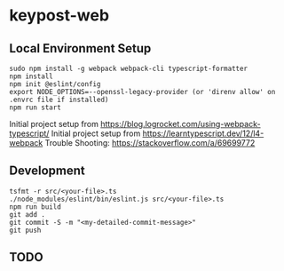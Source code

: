 # keypost-web

## Local Environment Setup
```
sudo npm install -g webpack webpack-cli typescript-formatter
npm install
npm init @eslint/config
export NODE_OPTIONS=--openssl-legacy-provider (or 'direnv allow' on .envrc file if installed)
npm run start
```

Initial project setup from https://blog.logrocket.com/using-webpack-typescript/
Initial project setup from https://learntypescript.dev/12/l4-webpack
Trouble Shooting: https://stackoverflow.com/a/69699772

## Development
```
tsfmt -r src/<your-file>.ts
./node_modules/eslint/bin/eslint.js src/<your-file>.ts
npm run build
git add .
git commit -S -m "<my-detailed-commit-message>"
git push
```

## TODO
